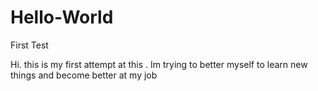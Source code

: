 # Hello-World
First Test

Hi. this is my first attempt at this . Im trying to better myself to learn new things 
and become better at my job

